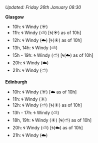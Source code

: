 *Updated: Friday 26th January 08:30*

**Glasgow**

* 10h: :cyclone: Windy (:sunny:)
* 11h: :cyclone: Windy (:partly_sunny:) [:cyclone:(:sunny:) as of 10h]
* 12h: :cyclone: Windy (:cloud:) [:cyclone:(:sunny:) as of 10h]
* 13h, 14h: :cyclone: Windy (:partly_sunny:)
* 15h - 19h: :cyclone: Windy (:partly_sunny:) [:cyclone:(:cloud:) as of 10h]
* 20h: :cyclone: Windy (:cloud:)
* 21h: :cyclone: Windy (:partly_sunny:)

**Edinburgh**

* 10h: :cyclone: Windy (:sunny:) [:cloud: as of 10h]
* 11h: :cyclone: Windy (:sunny:)
* 12h: :cyclone: Windy (:partly_sunny:) [:cyclone:(:sunny:) as of 10h]
* 13h - 17h: :cyclone: Windy (:partly_sunny:)
* 18h, 19h: :cyclone: Windy (:sunny:) [:cyclone:(:partly_sunny:) as of 10h]
* 20h: :cyclone: Windy (:partly_sunny:) [:cyclone:(:cloud:) as of 10h]
* 21h: :cyclone: Windy (:cloud:)
